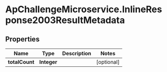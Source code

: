 # ApChallengeMicroservice.InlineResponse2003ResultMetadata

## Properties
Name | Type | Description | Notes
------------ | ------------- | ------------- | -------------
**totalCount** | **Integer** |  | [optional] 


